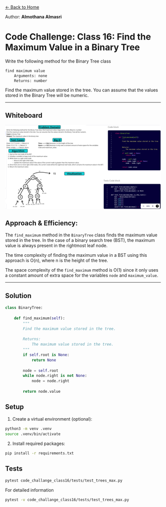 [&leftarrow; Back to Home](../README.md)

Author: **Almothana Almasri**

# Code Challenge: Class 16: Find the Maximum Value in a Binary Tree

Write the following method for the Binary Tree class

    find maximum value
        Arguments: none
        Returns: number

Find the maximum value stored in the tree. You can assume that the values stored in the Binary Tree will be numeric.

---

## Whiteboard

![Whiteboard](../assets/CC_16_tree_max.png)

## Approach & Efficiency:

The `find_maximum` method in the `BinaryTree` class finds the maximum value stored in the tree. In the case of a binary search tree (BST), the maximum value is always present in the rightmost leaf node.

The time complexity of finding the maximum value in a BST using this approach is O(n), where n is the height of the tree.

The space complexity of the `find_maximum` method is O(1) since it only uses a constant amount of extra space for the variables `node` and `maximum_value`.

---

## **Solution**

```python
class BinaryTree:

    def find_maximum(self):
        """
        Find the maximum value stored in the tree.

        Returns:
            The maximum value stored in the tree.
        """
        if self.root is None:
            return None

        node = self.root
        while node.right is not None:
            node = node.right

        return node.value     
```

## Setup

1. Create a virtual environment (optional):

```bash
python3 -m venv .venv
source .venv/bin/activate
```

2. Install required packages:

```bash
pip install -r requirements.txt
```

## Tests

```bash
pytest code_challange_class16/tests/test_trees_max.py
```
For detailed information

```bash
pytest -v code_challange_class16/tests/test_trees_max.py
```